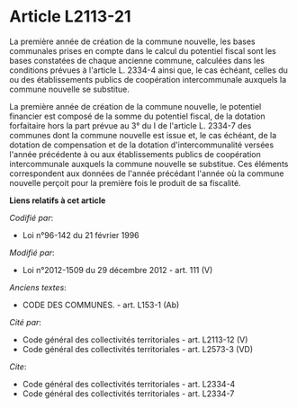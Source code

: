 # Article L2113-21

La première année de création de la commune nouvelle, les bases communales prises en compte dans le calcul du potentiel
fiscal sont les bases constatées de chaque ancienne commune, calculées dans les conditions prévues à l'article L. 2334-4
ainsi que, le cas échéant, celles du ou des établissements publics de coopération intercommunale auxquels la commune nouvelle
se substitue. 

La première année de création de la commune nouvelle, le potentiel financier est composé de la somme du potentiel fiscal, de
la dotation forfaitaire hors la part prévue au 3° du I de l'article L. 2334-7 des communes dont la commune nouvelle est issue
et, le cas échéant, de la dotation de compensation et de la dotation d'intercommunalité versées l'année précédente à ou aux
établissements publics de coopération intercommunale auxquels la commune nouvelle se substitue. Ces éléments correspondent
aux données de l'année précédant l'année où la commune nouvelle perçoit pour la première fois le produit de sa fiscalité.

**Liens relatifs à cet article**

_Codifié par_:

  - Loi n°96-142 du 21 février 1996

_Modifié par_:

  - Loi n°2012-1509 du 29 décembre 2012 - art. 111 (V)

_Anciens textes_:

  - CODE DES COMMUNES. - art. L153-1 (Ab)

_Cité par_:

  - Code général des collectivités territoriales - art. L2113-12 (V)
  - Code général des collectivités territoriales - art. L2573-3 (VD)

_Cite_:

  - Code général des collectivités territoriales - art. L2334-4
  - Code général des collectivités territoriales - art. L2334-7
